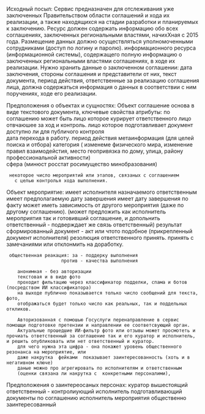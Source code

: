 Исходный посыл:
Сервис предназначен для отслеживания уже заключенных Правительством области соглашений и хода их реализации, а также находящихся на стадии разработки и планируемых к заключению.
Ресурс должен содержать информацию обо всех соглашениях, заключенных региональными властями, начихХная с 2015 года. Размещение данных должно осуществляться уполномоченными сотрудниками (доступ по логину и паролю).
информационного ресурса (информационной системы), содержащего полную информацию о заключенных региональными властями соглашениях, в ходе их реализации. Нужно хранить данные о заключенном соглашении: дата заключения, стороны соглашения и представители от них, текст документа, период действия, ответственные за реализацию соглашения лица, должна содержаться информация о данных в соответствии с ним поручениях, ходе его реализации.

Предположения о объектах и сущностях:
 Объект соглашение 
   основа в виде текстового документа,
   ключевые свойства атрибуты:
     по соглашению может быть 
        лицо которое курирует ответственного
        лицо отвчаюшее за ход и контроль.
        лицо которое подготавливает документ  
     доступно ли для публичого контроля  
     дата перехода в работу.
     период действия
     метаинформация (для целей поиска и отбора)
      категория (
        изменеме физического мира, 
        изменение правил взаимодейстия,
        место геопривязка по дому, улица, району 
        профессиональной активности)     
      сфера (минюст росстат росимущество  минобразования) 
 
     некоторое число мероприятий или этапов, связаных с соглашением
       с целью контролья хода выполнения.
       
 Объект мероприятие: 
     имеет исполнителя назначаемого ответственным
     имеет предполагаемую дату завершения
     имеет дату завершения по факту
     может иметь зависимость от другого мероприятия (даже по другому соглашению). 
     (может предложить как исполнитель мероприятия так и готовивший соглашение,  и допольнить ответственный  - подверждает же связь ответственный)
     результат сформированный документ - акт или чтото подобное (прикрепленный документ
исполнителя)
     резолюция ответственного принять. принять с замечаниями или отклонмить на доработку.

     общественная реакация: за - поддерку выполнения 
                        против - качества выполнения
       
        анонимная - без авторизации 
        текстовая и в виде фото
        проходит фильтацию через классификатор подделки, спама и ботов (посредством ИИ классификатора)
        на выходе публично показывается только число сообщений для текста, фото,        
        отображаться будет только число как реальных, так и поддельных откликов.
        
        Авторизованная с помошью Госуслуги перенаправление в сервис помошщи подготовке претензии и направлении ее соответсвующий орган.
        Актуальные прошедшие ИИ-фильтр фото или отзывы может просмотеть и прочиать ответственный за соглашение так и его куратор и исполнитель,  и решить опубликовать или нет ответственный и куратор.
        для чего нужна эта цифра - она покажет уровень общественного резонанса на мероприятие, или 
        даже накрутка  фейками  показывает заинтересованность (хоть и в негативном ключе)
        даные можно про агрегировать по исполнителям и ответственным 
        (оценки связана ли накрутка с  конкретными персоналими),

Предположения о заинтереосаных персонах:
   куратор вышестоящий
   ответственный - контролиующий
   исполнитель подготавливающий документы по соглашению
   исполнитель мероприятия
   общественно заинтересованный
   
